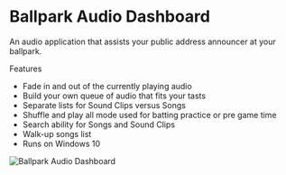 # Ballpark Audio Dashboard
An audio application that assists your public address announcer at your ballpark.

Features
- Fade in and out of the currently playing audio
- Build your own queue of audio that fits your tasts
- Separate lists for Sound Clips versus Songs
- Shuffle and play all mode used for batting practice or pre game time
- Search ability for Songs and Sound Clips
- Walk-up songs list
- Runs on Windows 10

![Ballpark Audio Dashboard](ScreenCapture.png, "Screen capture of the Windows Application")

